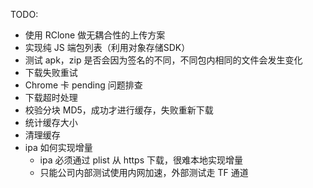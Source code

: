TODO:

-   使用 RClone 做无耦合性的上传方案
-   实现纯 JS 端包列表（利用对象存储SDK）
-   测试 apk，zip 是否会因为签名的不同，不同包内相同的文件会发生变化
-   下载失败重试
-   Chrome 卡 pending 问题排查
-   下载超时处理
-   校验分块 MD5，成功才进行缓存，失败重新下载
-   统计缓存大小
-   清理缓存
-   ipa 如何实现增量
    -   ipa 必须通过 plist 从 https 下载，很难本地实现增量
    -   只能公司内部测试使用内网加速，外部测试走 TF 通道
